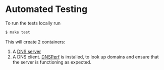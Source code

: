 # Automated Testing

To run the tests locally run

```bash
$ make test
```

This will create 2 containers:
1. A [DNS server](https://www.isc.org/bind/)
1. A DNS client. [DNSPerf](https://www.dnsperf.com/) is installed, to look up domains and ensure that the server is functioning as expected.
